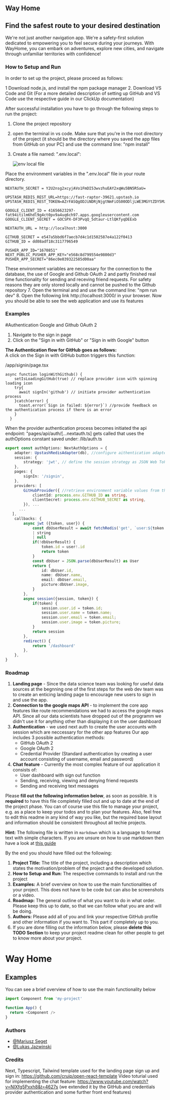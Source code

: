 

## Way Home
## Find the safest route to your desired destination

We're not just another navigation app. We're a safety-first solution dedicated to empowering you to
feel secure during your journeys. With WayHome, you can embark on adventures, explore new cities, and navigate through unfamiliar 
territories with confidence!

### How to Setup and Run

In order to set up the project, please proceed as follows:

1 Download node.js, and install the npm package manager
2. Download VS Code and Git (For a more detailed description of setting up GitHub and VS Code use the respective guide in  our ClickUp documentation)

After successful installation you have to go through the following steps to run the project:
1. Clone the project repository
2. open the terminal in vs code. Make sure that you're in the root directory of the project (it should be the directory where you saved the app files from GitHub on your PC) and use the command line: "npm install"
3. Create a file named: ".env.local":

   ![env local file](/public/images/.env.local.png)

   
Place the environment variables in the ".env.local" file in your route directory.
  ```
NEXTAUTH_SECRET = Y2U2nsg2xcyjAVo1FmDI53wvzhuEAY2xqWu5BN5RSaU=

UPSTASH_REDIS_REST_URL=https://fast-raptor-39621.upstash.io
UPSTASH_REDIS_REST_TOKEN=AZrFASQgODJiNDRjNjgtNmFiOS00ODljLWE3MGYtZDY5Mzk3MzMzMzg4MjZlYjZiYTExZTczNDkxZTliMmI5NWM5MWRhZmEzMmM=

GOOGLE_CLIENT_ID = 41656623297-fat94itilm6hdl9g4ct0pv9a4uq6ch97.apps.googleusercontent.com
GOOGLE_CLIENT_SECRET = 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

NEXTAUTH_URL = http://localhost:3000

GITHUB_SECRET = e547a5bbd6f7aecb7d4c1d1502587e4a122f0413 
GITHUB_ID = dd08adf18c3117796549

PUSHER_APP_ID="1670851"
NEXT_PUBLIC_PUSHER_APP_KEY="e568c8d799554e9800d3"
PUSHER_APP_SECRET="86ec0e039322585d00aa"

```
These environment variables are neccessary for the connection to the database, the use of Google and Github OAuth 2 and partly finished real time functionality for sending and receving friend requests. 
For safety reasons they are only stored locally and cannot be pushed to the Github repository
7. Open the terminal and and use the command line: "npm run dev"
8. Open the following link http://localhost:3000/ in your browser. Now you should be able to see the web application and use its features 

### Examples
#Authentication
Google and Github OAuth 2
1. Navigate to the sign in page
2. Click on the "Sign in with GitHub" or "Sign in with Google" button

 **The Authentication flow for GitHub goes as follows:**   
A click on the Sign in with GitHub button triggers this function:

/app/signin/page.tsx
```typecript
async function loginWithGithub() {
    setIsLoadingGitHub(true) // replace provider icon with spinning loading icon 
    try{
      await signIn('github') // initiate provider authentication process
    }catch(error) {
      toast.error(`Sign in failed: ${error}`) //provide feedback on the authentication process if there is an error
    } 
  }
```
When the provider authentication process becomes initiated the api endpoint: "pages/api/auth/[...nextauth.ts] gets called that uses the authOptions constant saved under:
/lib/auth.ts

```typescript
export const authOptions: NextAuthOptions = { 
    adapter: UpstashRedisAdapter(db), //configure aithentication adapter
    session: {
        strategy: 'jwt', // define the session strategy as JSON Web Tokens
    },
    pages: {
        signIn: '/signin', 
    },
    providers: [
        GitHubProvider({ //retrieve environment variable values from the .env.local file
            clientId: process.env.GITHUB_ID as string, 
            clientSecret: process.env.GITHUB_SECRET as string,
        }), ...
      ...
   ],
    callbacks: {
        async jwt ({token, user}) {
            const dbUserResult = await fetchRedis('get', `user:${token.id}`) as
            | string
            | null
            if(!dbUserResult) {
                token.id = user!.id
                return token
            }
            const dbUser = JSON.parse(dbUserResult) as User
            return {
                id: dbUser.id,
                name: dbUser.name,
                email: dbUser.email,
                picture:dbUser.image,
            }
        },
        async session({session, token}) {
            if(token) {
                session.user.id = token.id;
                session.user.name = token.name;
                session.user.email = token.email;
                session.user.image = token.picture;
            }
            return session
        }, 
        redirect() {
            return '/dashboard'
        },
    },
}

```


### Roadmap

1. **Landing page** - Since  the data science team was looking for useful data sources at the begnning one of the first steps for the web dev team was to create an enticing landing page to encourage new users to sign in and use the app.
2. **Connection to the google maps API** - to implement the core app features like route recommendations we had to access the google maps API. Since all our data scientists have dropped out of the programm we didn't use
    it for anything other than displaying it on the user dashboard
3. **Authentication** - we used next auth to create the user accounts with session which are neccessary for the other app features
   Our app includes 3 possible authentication methods:
   - GitHub OAuth 2
   - Google OAuth 2
   - Credential Provider (Standard authentication by creating a user account consisting of username, email and password) 
4. **Chat feature** - Currently the most complex feature of our application it consists of:
   - User dashboard with sign out function
   - Sending, receiving, viewing and denying friend requests
   - Sending and receiving text messages 

   
Please **fill out the following information below**, as soon as possible. It is **required** to have this file completely filled out and up to date at the end of the project phase.
You can of course use this file to manage your project, e.g. as a place to keep your todos and to plan your features. Also, feel free to edit this readme in any kind of way you like, but the required base layout and information should be consistent throughout all techie projects.

**Hint:** The following file is written in `markdown` which is a language to format text with simple characters. If you are unsure on how to use markdown then have a look at [this guide](https://www.markdownguide.org/basic-syntax/)

By the end you should have filled out the following:
1. **Project Title:** The title of the project, including a description which states the motivation/problem of the project and the developed solution.
2. **How to Setup and Run:** The respective commands to install and run the project
3. **Examples:** A brief overview on how to use the main functionalities of your project. This does not have to be code but can also be screenshots or a video.
4. **Roadmap:** The general outline of what you want to do in what order. Please keep this up to date, so that we can follow what you are and will be doing.
5. **Authors:** Please add all of you and link your respective GitHub profile and other information if you want to. This part if completely up to you.
6. If you are done filling out the information below, please **delete this TODO Section** to keep your project readme clean for other people to get to know more about your project.

# Way Home




## Examples

You can see a brief overview of how to use the main functionality below

```javascript
import Component from 'my-project'

function App() {
  return <Component />
}
```

  
  
### Authors

- [@Mariusz Seget]([https://www.github.com/bob](https://github.com/Isztof))
- [@Lukas Jazwinski](https://github.com/Lumpays)

### Credits
Next, Typescript, Tailwind template used for the landing page sign up and sign in: https://github.com/cruip/open-react-template 
Video toturial used for implementing the chat feature: https://www.youtube.com/watch?v=NlXfg5Pxxh8&t=4627s 
(we extended it by the GitHub and credentials provider authentication and some further front end features)
  

